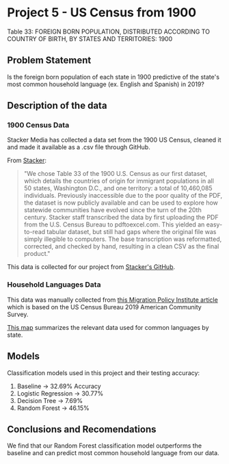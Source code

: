 # Project 5 - US Census from 1900

Table 33: FOREIGN BORN POPULATION, DISTRIBUTED ACCORDING TO COUNTRY OF BIRTH, BY STATES AND TERRITORIES: 1900

## Problem Statement

Is the foreign born population of each state in 1900 predictive of the state's most common household language (ex. English and Spanish) in 2019?

## Description of the data

### 1900 Census Data
Stacker Media has collected a data set from the 1900 US Census, cleaned it and made it available as a .csv file through GitHub.

From [Stacker](https://blog.stacker.com/stackers-first-data-drop-immigrant-populations-of-1900/): 
>"We chose Table 33 of the 1900 U.S. Census as our first dataset, which details the countries of origin for immigrant populations in all 50 states, Washington D.C., and one territory: a total of 10,460,085 individuals. Previously inaccessible due to the poor quality of the PDF, the dataset is now publicly available and can be used to explore how statewide communities have evolved since the turn of the 20th century.
Stacker staff transcribed the data by first uploading the PDF from the U.S. Census Bureau to pdftoexcel.com. This yielded an easy-to-read tabular dataset, but still had gaps where the original file was simply illegible to computers. The base transcription was reformatted, corrected, and checked by hand, resulting in a clean CSV as the final product."

This data is collected for our project from [Stacker's GitHub](https://github.com/stacker-media/data/blob/main/1900-census-immigrant-state/1900-census-immigrant-pop-state.csv).

### Household Languages Data
This data was manually collected from [this Migration Policy Institute article](https://www.migrationpolicy.org/article/frequently-requested-statistics-immigrants-and-immigration-united-states-2020#demographic-educational-linguistic) which is based on the US Census Bureau 2019 American Community Survey.

[This map](./images/Lang_map_.png) summarizes the relevant data used for common languages by state.

## Models

Classification models used in this project and their testing accuracy:

1. Baseline -> 32.69% Accuracy
1. Logistic Regression -> 30.77%
1. Decision Tree -> 7.69%
1. Random Forest -> 46.15%

## Conclusions and Recomendations

We find that our Random Forest classification model outperforms the baseline and can predict most common household language from our data.